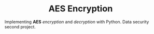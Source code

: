 <h1 align="center">
  AES Encryption
</h1>

Implementing **AES** _encryption_ and _decryption_ with Python. Data security second project.
